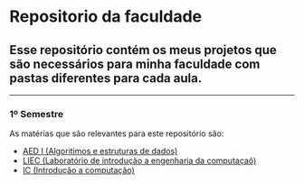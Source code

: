 # Repositorio da faculdade

## Esse repositório contém os meus projetos que são necessários para minha faculdade com pastas diferentes para cada aula.


***

### 1º Semestre

As matérias que são relevantes para este repositório são:  

- [AED I (Algoritimos e estruturas de dados)](AED%201/README.md)
- [LIEC (Laboratório de introdução a engenharia da computaçaõ)](LIEC/README.md)
- [IC (Introdução a computação)](IC/README.md)
    
